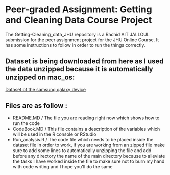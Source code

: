 # Peer-graded Assignment: Getting and Cleaning Data Course Project
The Getting-Cleaning_data_JHU repository is a Rachid AIT JALLOUL submission for the peer assignment project for the JHU Online Course.
It has some instructions to follow in order to run the things correctly.
## Dataset is being downloaded from here as I used the data unzipped because it is automatically unzipped on mac_os:
[Dataset of the samsung galaxy device](https://d396qusza40orc.cloudfront.net/getdata%2Fprojectfiles%2FUCI%20HAR%20Dataset.zip)
## Files are as follow :
- README.MD / The file you are reading right now which shows how to run the code
- CodeBook.MD / This file contains a description of the variables which will be used in the R console or RStudio
- Run_analysis.R / The code file which needs to be placed inside the dataset file in order to work, if you are working from an zipped file make sure to add some lines to
automatically unzipping the file and add before any directory the name of the main directory because to alleviate the tasks I have worked inside the file to make sure not 
to burn my hand with code writing and I hope you'll do the same
